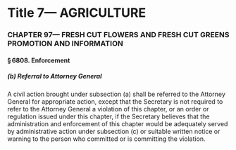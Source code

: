 
# Title 7— AGRICULTURE
### CHAPTER 97— FRESH CUT FLOWERS AND FRESH CUT GREENS PROMOTION AND INFORMATION
#### § 6808. Enforcement
##### (b) Referral to Attorney General

A civil action brought under subsection (a) shall be referred to the Attorney General for appropriate action, except that the Secretary is not required to refer to the Attorney General a violation of this chapter, or an order or regulation issued under this chapter, if the Secretary believes that the administration and enforcement of this chapter would be adequately served by administrative action under subsection (c) or suitable written notice or warning to the person who committed or is committing the violation.
